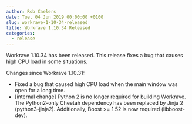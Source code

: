 ```yaml
---
author: Rob Caelers
date: Tue, 04 Jun 2019 00:00:00 +0100
slug: workrave-1-10-34-released
title: Workrave 1.10.34 Released
categories:
  - release
---
```

Workrave 1.10.34 has been released. This release fixes a bug that causes high CPU load in some situations.
<!--more-->

Changes since Workrave 1.10.31:

- Fixed a bug that caused high CPU load when the main window was open for a long time.
- [internal change] Python 2 is no longer required for building Workrave. The Python2-only Cheetah dependency has been replaced by Jinja 2 (python3-jinja2). Additionally, Boost >= 1.52 is now required (libboost-dev).
